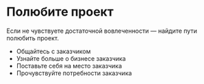 # Полюбите проект

Если не&nbsp;чувствуете достаточной вовлеченности&nbsp;&mdash; найдите пути полюбить проект.
<!--  TODO: уйти от слова "заказчик" -->
* Общайтесь с&nbsp;заказчиком
* Узнайте больше о&nbsp;бизнесе заказчика
* Поставьте себя на&nbsp;место заказчика
* Прочувствуйте потребности заказчика
